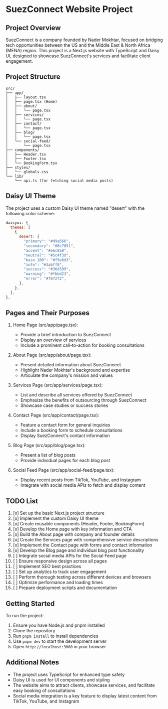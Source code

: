 # SuezConnect Website Project

## Project Overview

SuezConnect is a company founded by Nader Mokhtar, focused on bridging tech opportunities between the US and the Middle East & North Africa (MENA) region. This project is a Next.js website with TypeScript and Daisy UI, designed to showcase SuezConnect's services and facilitate client engagement.

## Project Structure

```
src/
├── app/
│   ├── layout.tsx
│   ├── page.tsx (Home)
│   ├── about/
│   │   └── page.tsx
│   ├── services/
│   │   └── page.tsx
│   ├── contact/
│   │   └── page.tsx
│   ├── blog/
│   │   └── page.tsx
│   └── social-feed/
│       └── page.tsx
├── components/
│   ├── Header.tsx
│   ├── Footer.tsx
│   └── BookingForm.tsx
├── styles/
│   └── globals.css
└── lib/
    └── api.ts (for fetching social media posts)
```

## Daisy UI Theme

The project uses a custom Daisy UI theme named "desert" with the following color scheme:

```javascript
daisyui: {
  themes: [
    {
      desert: {
        "primary": "#d9a566",
        "secondary": "#8c7851",
        "accent": "#e6c8a0",
        "neutral": "#5c4f3d",
        "base-100": "#f5e6d3",
        "info": "#3abff8",
        "success": "#36d399",
        "warning": "#fbbd23",
        "error": "#f87272",
      },
    },
  ],
},
```

## Pages and Their Purposes

1. Home Page (src/app/page.tsx):
   - Provide a brief introduction to SuezConnect
   - Display an overview of services
   - Include a prominent call-to-action for booking consultations

2. About Page (src/app/about/page.tsx):
   - Present detailed information about SuezConnect
   - Highlight Nader Mokhtar's background and expertise
   - Articulate the company's mission and values

3. Services Page (src/app/services/page.tsx):
   - List and describe all services offered by SuezConnect
   - Emphasize the benefits of outsourcing through SuezConnect
   - Showcase case studies or success stories

4. Contact Page (src/app/contact/page.tsx):
   - Feature a contact form for general inquiries
   - Include a booking form to schedule consultations
   - Display SuezConnect's contact information

5. Blog Page (src/app/blog/page.tsx):
   - Present a list of blog posts
   - Provide individual pages for each blog post

6. Social Feed Page (src/app/social-feed/page.tsx):
   - Display recent posts from TikTok, YouTube, and Instagram
   - Integrate with social media APIs to fetch and display content

## TODO List

1. [x] Set up the basic Next.js project structure
2. [x] Implement the custom Daisy UI theme
3. [x] Create reusable components (Header, Footer, BookingForm)
4. [x] Develop the Home page with key information and CTA
5. [x] Build the About page with company and founder details
6. [x] Create the Services page with comprehensive service descriptions
7. [x] Implement the Contact page with forms and contact information
8. [x] Develop the Blog page and individual blog post functionality
9. [ ] Integrate social media APIs for the Social Feed page
10. [ ] Ensure responsive design across all pages
11. [ ] Implement SEO best practices
12. [ ] Set up analytics to track user engagement
13. [ ] Perform thorough testing across different devices and browsers
14. [ ] Optimize performance and loading times
15. [ ] Prepare deployment scripts and documentation

## Getting Started

To run the project:

1. Ensure you have Node.js and pnpm installed
2. Clone the repository
3. Run `pnpm install` to install dependencies
4. Use `pnpm dev` to start the development server
5. Open `http://localhost:3000` in your browser

## Additional Notes

- The project uses TypeScript for enhanced type safety
- Daisy UI is used for UI components and styling
- The website aims to attract clients, showcase services, and facilitate easy booking of consultations
- Social media integration is a key feature to display latest content from TikTok, YouTube, and Instagram